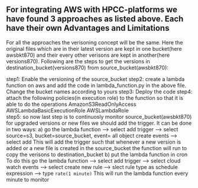 <h2>For integrating AWS with HPCC-platforms we have found 3 approaches as listed above. Each have their own Advantages and Limitations</h2>

For all the approaches the verisoning concept will be the same. Here the original files which are in their latest version are kept in one bucket(here awsbkt870) and their every other verisons are kept in another(here versions870). Following are the steps to get the versions in destination_bucket(versions870) from source_bucket(awsbkt870):

step1: Enable the versioning of the source_bucket
step2: create a lambda function on aws and add the code in lambda_function.py in the above file. Change the bucket names according to yours
step3: Deploy the code
step4: attach the following policies(in execution role) to the function so that it is able to do the operations
    AmazonS3ReadOnlyAccess	
    AWSLambdaBasicExecutionRole	
    AWSLambdaRole	
step5: so now last step is to continuosly monitor source_bucket(awsbkt870) for upgraded versions or new files we should add the trigger. It can be done in two ways:
a) go the lambda function --> select add trigger --> select source=s3, bucket=source_bucket, event= all object create events --> select add
    This will add the trigger such that whenever a new version is added or a new file is created in the source_bucket the function will run to copy the verisons to       destination_bucket
b) put the lambda function in cron To do this go the lambda function --> select add trigger --> select cloud watch events --> select create new rule --> slect rule type as schedule expression --> type `rate(1 minute)`
  This will run the lambda function every minute to monitor
